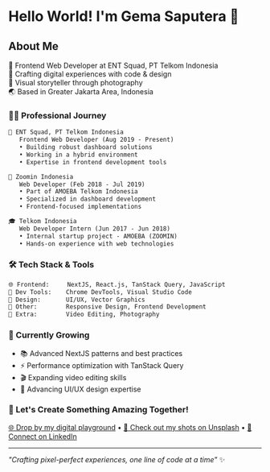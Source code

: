 # Hello World! I'm Gema Saputera 👋 

## About Me
🚀 Frontend Web Developer at ENT Squad, PT Telkom Indonesia  
🎨 Crafting digital experiences with code & design  
📸 Visual storyteller through photography  
🌏 Based in Greater Jakarta Area, Indonesia

### 👨‍💻 Professional Journey
```markdown
🏢 ENT Squad, PT Telkom Indonesia
   Frontend Web Developer (Aug 2019 - Present)
   • Building robust dashboard solutions
   • Working in a hybrid environment
   • Expertise in frontend development tools

🏢 Zoomin Indonesia
   Web Developer (Feb 2018 - Jul 2019)
   • Part of AMOEBA Telkom Indonesia
   • Specialized in dashboard development
   • Frontend-focused implementations

🎓 Telkom Indonesia
   Web Developer Intern (Jun 2017 - Jun 2018)
   • Internal startup project - AMOEBA (ZOOMIN)
   • Hands-on experience with web technologies
```

### 🛠 Tech Stack & Tools
```markdown
🌐 Frontend:     NextJS, React.js, TanStack Query, JavaScript
🔧 Dev Tools:    Chrome DevTools, Visual Studio Code
🎨 Design:       UI/UX, Vector Graphics
📱 Other:        Responsive Design, Frontend Development
🎥 Extra:        Video Editing, Photography
```

### 🌱 Currently Growing
- 📚 Advanced NextJS patterns and best practices
- ⚡ Performance optimization with TanStack Query
- 🎬 Expanding video editing skills
- 🎨 Advancing UI/UX design expertise

### 🤝 Let's Create Something Amazing Together!

<p align="left">
  <a href="https://www.gemasaputera.id" target="_blank">🌐 Drop by my digital playground</a> •
  <a href="https://unsplash.com/@gemasaputera" target="_blank">📸 Check out my shots on Unsplash</a> •
  <a href="https://www.linkedin.com/in/gemasaputera/" target="_blank">💼 Connect on LinkedIn</a>
</p>

---
*"Crafting pixel-perfect experiences, one line of code at a time"* ✨
